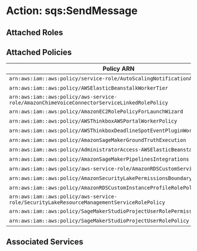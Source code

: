 # Action: sqs:SendMessage

## Attached Roles

## Attached Policies

| Policy ARN | Policy Name |
|------------|-------------|
| `arn:aws:iam::aws:policy/service-role/AutoScalingNotificationAccessRole` | [AutoScalingNotificationAccessRole](../policies.md#autoscalingnotificationaccessrole) |
| `arn:aws:iam::aws:policy/AWSElasticBeanstalkWorkerTier` | [AWSElasticBeanstalkWorkerTier](../policies.md#awselasticbeanstalkworkertier) |
| `arn:aws:iam::aws:policy/aws-service-role/AmazonChimeVoiceConnectorServiceLinkedRolePolicy` | [AmazonChimeVoiceConnectorServiceLinkedRolePolicy](../policies.md#amazonchimevoiceconnectorservicelinkedrolepolicy) |
| `arn:aws:iam::aws:policy/AmazonEC2RolePolicyForLaunchWizard` | [AmazonEC2RolePolicyForLaunchWizard](../policies.md#amazonec2rolepolicyforlaunchwizard) |
| `arn:aws:iam::aws:policy/AWSThinkboxAWSPortalWorkerPolicy` | [AWSThinkboxAWSPortalWorkerPolicy](../policies.md#awsthinkboxawsportalworkerpolicy) |
| `arn:aws:iam::aws:policy/AWSThinkboxDeadlineSpotEventPluginWorkerPolicy` | [AWSThinkboxDeadlineSpotEventPluginWorkerPolicy](../policies.md#awsthinkboxdeadlinespoteventpluginworkerpolicy) |
| `arn:aws:iam::aws:policy/AmazonSageMakerGroundTruthExecution` | [AmazonSageMakerGroundTruthExecution](../policies.md#amazonsagemakergroundtruthexecution) |
| `arn:aws:iam::aws:policy/AdministratorAccess-AWSElasticBeanstalk` | [AdministratorAccess-AWSElasticBeanstalk](../policies.md#administratoraccess-awselasticbeanstalk) |
| `arn:aws:iam::aws:policy/AmazonSageMakerPipelinesIntegrations` | [AmazonSageMakerPipelinesIntegrations](../policies.md#amazonsagemakerpipelinesintegrations) |
| `arn:aws:iam::aws:policy/aws-service-role/AmazonRDSCustomServiceRolePolicy` | [AmazonRDSCustomServiceRolePolicy](../policies.md#amazonrdscustomservicerolepolicy) |
| `arn:aws:iam::aws:policy/AmazonSecurityLakePermissionsBoundary` | [AmazonSecurityLakePermissionsBoundary](../policies.md#amazonsecuritylakepermissionsboundary) |
| `arn:aws:iam::aws:policy/AmazonRDSCustomInstanceProfileRolePolicy` | [AmazonRDSCustomInstanceProfileRolePolicy](../policies.md#amazonrdscustominstanceprofilerolepolicy) |
| `arn:aws:iam::aws:policy/aws-service-role/SecurityLakeResourceManagementServiceRolePolicy` | [SecurityLakeResourceManagementServiceRolePolicy](../policies.md#securitylakeresourcemanagementservicerolepolicy) |
| `arn:aws:iam::aws:policy/SageMakerStudioProjectUserRolePermissionsBoundary` | [SageMakerStudioProjectUserRolePermissionsBoundary](../policies.md#sagemakerstudioprojectuserrolepermissionsboundary) |
| `arn:aws:iam::aws:policy/SageMakerStudioProjectUserRolePolicy` | [SageMakerStudioProjectUserRolePolicy](../policies.md#sagemakerstudioprojectuserrolepolicy) |

## Associated Services

